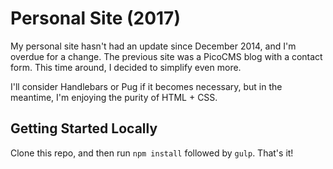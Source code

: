 # Personal Site (2017)

My personal site hasn't had an update since December 2014, and I'm overdue for a change. The previous site was a PicoCMS blog with a contact form. This time around, I decided to simplify even more.

I'll consider Handlebars or Pug if it becomes necessary, but in the meantime, I'm enjoying the purity of HTML + CSS.

## Getting Started Locally
Clone this repo, and then run `npm install` followed by `gulp`. That's it!